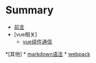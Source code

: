 # Summary
* [前言](README.md)
* [vue相关]
    * [vue组件通信](vue1.md)

*[其他]
    * [markdown语法](markdown.md)
    * [webpack](webpack1.md)
